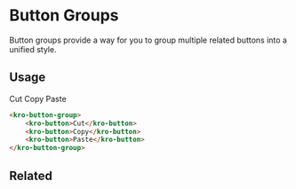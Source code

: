 # Button Groups
Button groups provide a way for you to group multiple related buttons into a unified style.

## Usage
<kro-button-group>
    <kro-button>Cut</kro-button>
    <kro-button>Copy</kro-button>
    <kro-button>Paste</kro-button>
</kro-button-group>

```html
<kro-button-group>
    <kro-button>Cut</kro-button>
    <kro-button>Copy</kro-button>
    <kro-button>Paste</kro-button>
</kro-button-group>
```

## Related
<press-article-link title="Dialogs" subtitle="Creating dialogs to annoy your users!" to="/components/dialog"></press-article-link>